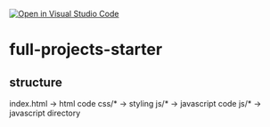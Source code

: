 [![Open in Visual Studio Code](https://classroom.github.com/assets/open-in-vscode-f059dc9a6f8d3a56e377f745f24479a46679e63a5d9fe6f495e02850cd0d8118.svg)](https://classroom.github.com/online_ide?assignment_repo_id=6725536&assignment_repo_type=AssignmentRepo)
# full-projects-starter


## structure

index.html -> html code
css/* -> styling
js/* -> javascript code
js/* -> javascript directory

